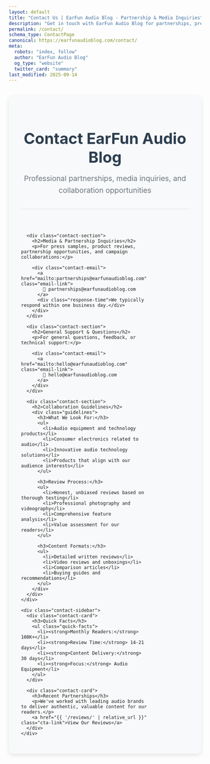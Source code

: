 ```yaml
---
layout: default
title: "Contact Us | EarFun Audio Blog - Partnership & Media Inquiries"
description: "Get in touch with EarFun Audio Blog for partnerships, press samples, reviews, and campaign collaboration. Professional audio industry connections."
permalink: /contact/
schema_type: ContactPage
canonical: https://earfunaudioblog.com/contact/
meta:
  robots: "index, follow"
  author: "EarFun Audio Blog"
  og_type: "website"
  twitter_card: "summary"
last_modified: 2025-09-14
---
```


<div class="contact-container">
  <div class="contact-header">
    <h1 class="contact-title">Contact EarFun Audio Blog</h1>
    <p class="contact-subtitle">Professional partnerships, media inquiries, and collaboration opportunities</p>
  </div>

  <div class="contact-content">
    <div class="contact-main">
      
      <div class="contact-section">
        <h2>Media & Partnership Inquiries</h2>
        <p>For press samples, product reviews, partnership opportunities, and campaign collaborations:</p>
        
        <div class="contact-email">
          <a href="mailto:partnerships@earfunaudioblog.com" class="email-link">
            📧 partnerships@earfunaudioblog.com
          </a>
          <div class="response-time">We typically respond within one business day.</div>
        </div>
      </div>
      
      <div class="contact-section">
        <h2>General Support & Questions</h2>
        <p>For general questions, feedback, or technical support:</p>
        
        <div class="contact-email">
          <a href="mailto:hello@earfunaudioblog.com" class="email-link">
            📧 hello@earfunaudioblog.com
          </a>
        </div>
      </div>
      
      <div class="contact-section">
        <h2>Collaboration Guidelines</h2>
        <div class="guidelines">
          <h3>What We Look For:</h3>
          <ul>
            <li>Audio equipment and technology products</li>
            <li>Consumer electronics related to audio</li>
            <li>Innovative audio technology solutions</li>
            <li>Products that align with our audience interests</li>
          </ul>
          
          <h3>Review Process:</h3>
          <ul>
            <li>Honest, unbiased reviews based on thorough testing</li>
            <li>Professional photography and videography</li>
            <li>Comprehensive feature analysis</li>
            <li>Value assessment for our readers</li>
          </ul>
          
          <h3>Content Formats:</h3>
          <ul>
            <li>Detailed written reviews</li>
            <li>Video reviews and unboxings</li>
            <li>Comparison articles</li>
            <li>Buying guides and recommendations</li>
          </ul>
        </div>
      </div>
    </div>
    
    <div class="contact-sidebar">
      <div class="contact-card">
        <h3>Quick Facts</h3>
        <ul class="quick-facts">
          <li><strong>Monthly Readers:</strong> 100K+</li>
          <li><strong>Review Time:</strong> 14-21 days</li>
          <li><strong>Content Delivery:</strong> 30 days</li>
          <li><strong>Focus:</strong> Audio Equipment</li>
        </ul>
      </div>
      
      <div class="contact-card">
        <h3>Recent Partnerships</h3>
        <p>We've worked with leading audio brands to deliver authentic, valuable content for our readers.</p>
        <a href="{{ '/reviews/' | relative_url }}" class="cta-link">View Our Reviews</a>
      </div>
    </div>
  </div>
</div>

<style>
.contact-container {
  max-width: 1200px;
  margin: 2rem auto;
  padding: 2rem;
  background: #f8f9fa;
  border-radius: 12px;
  box-shadow: 0 4px 12px rgba(0,0,0,0.1);
}

.contact-header {
  text-align: center;
  margin-bottom: 3rem;
  padding-bottom: 2rem;
  border-bottom: 2px solid #e9ecef;
}

.contact-title {
  font-size: 2.5rem;
  color: #2c3e50;
  margin-bottom: 1rem;
  font-weight: 700;
}

.contact-subtitle {
  font-size: 1.2rem;
  color: #6c757d;
  max-width: 600px;
  margin: 0 auto;
  line-height: 1.6;
}

.contact-content {
  display: grid;
  grid-template-columns: 2fr 1fr;
  gap: 3rem;
  align-items: start;
}

.contact-section {
  background: white;
  padding: 2rem;
  border-radius: 8px;
  margin-bottom: 2rem;
  box-shadow: 0 2px 8px rgba(0,0,0,0.05);
}

.contact-section h2 {
  color: #2c3e50;
  margin-bottom: 1rem;
  font-size: 1.5rem;
  border-bottom: 2px solid #007bff;
  padding-bottom: 0.5rem;
}

.contact-email {
  background: #f8f9fa;
  padding: 1.5rem;
  border-radius: 6px;
  border-left: 4px solid #007bff;
  margin: 1rem 0;
}

.email-link {
  font-size: 1.1rem;
  font-weight: 600;
  color: #007bff;
  text-decoration: none;
  display: block;
  margin-bottom: 0.5rem;
}

.email-link:hover {
  color: #0056b3;
  text-decoration: underline;
}

.response-time {
  font-size: 0.9rem;
  color: #6c757d;
  font-style: italic;
}

.guidelines {
  background: #f8f9fa;
  padding: 1.5rem;
  border-radius: 6px;
  margin-top: 1rem;
}

.guidelines h3 {
  color: #2c3e50;
  margin-bottom: 0.75rem;
  font-size: 1.1rem;
}

.guidelines ul {
  margin-bottom: 1.5rem;
  padding-left: 1.5rem;
}

.guidelines li {
  margin-bottom: 0.5rem;
  line-height: 1.5;
}

.contact-sidebar {
  display: flex;
  flex-direction: column;
  gap: 1.5rem;
}

.contact-card {
  background: white;
  padding: 1.5rem;
  border-radius: 8px;
  box-shadow: 0 2px 8px rgba(0,0,0,0.05);
  border-top: 4px solid #28a745;
}

.contact-card h3 {
  color: #2c3e50;
  margin-bottom: 1rem;
  font-size: 1.2rem;
}

.quick-facts {
  list-style: none;
  padding: 0;
}

.quick-facts li {
  padding: 0.5rem 0;
  border-bottom: 1px solid #e9ecef;
  font-size: 0.95rem;
}

.quick-facts li:last-child {
  border-bottom: none;
}

.cta-link {
  display: inline-block;
  background: #007bff;
  color: white;
  padding: 0.75rem 1.5rem;
  border-radius: 6px;
  text-decoration: none;
  font-weight: 600;
  margin-top: 1rem;
  transition: background-color 0.2s ease;
}

.cta-link:hover {
  background: #0056b3;
  color: white;
}

/* Mobile responsiveness */
@media (max-width: 768px) {
  .contact-content {
    grid-template-columns: 1fr;
    gap: 2rem;
  }
  
  .contact-title {
    font-size: 2rem;
  }
  
  .contact-container {
    padding: 1rem;
  }
}
</style>

<script type="application/ld+json">
{
  "@context": "https://schema.org",
  "@type": "ContactPage",
  "name": "Contact EarFun Audio Blog",
  "description": "Contact EarFun Audio Blog for partnerships, press samples, reviews, and collaboration opportunities in the audio industry.",
  "url": "https://earfunaudioblog.com/contact/",
  "mainEntity": {
    "@type": "Organization",
    "name": "EarFun Audio Blog",
    "email": "partnerships@earfunaudioblog.com",
    "contactPoint": [{
      "@type": "ContactPoint",
      "contactType": "Media Inquiries",
      "email": "partnerships@earfunaudioblog.com",
      "areaServed": "Worldwide",
      "availableLanguage": "English"
    }, {
      "@type": "ContactPoint",
      "contactType": "General Support",
      "email": "hello@earfunaudioblog.com",
      "areaServed": "Worldwide",
      "availableLanguage": "English"
    }]
  }
}
</script>